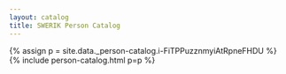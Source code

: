 ```yaml
---
layout: catalog
title: SWERIK Person Catalog
---
```

{% assign p = site.data._person-catalog.i-FiTPPuzznmyiAtRpneFHDU %}
{% include person-catalog.html p=p %}


